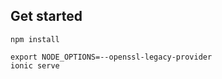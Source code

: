 ## Get started
```
npm install
```

```
export NODE_OPTIONS=--openssl-legacy-provider
ionic serve
```